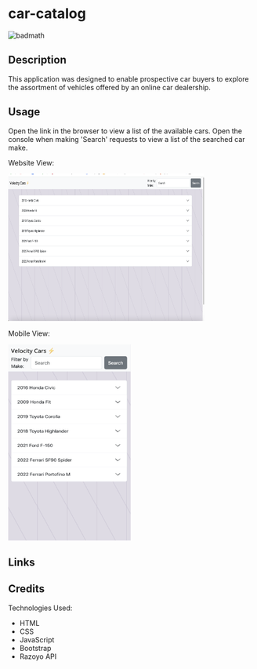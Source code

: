 # car-catalog
![badmath](https://img.shields.io/github/languages/top/lernantino/badmath)

## Description
This application was designed to enable prospective car buyers to explore the assortment of vehicles offered by an online car dealership.

## Usage
Open the link in the browser to view a list of the available cars. Open the console when making 'Search' requests to view a list of the searched car make. 

Website View:

<img src="./public/images/website.jpg" width="400px" height="300px">

Mobile View:

<img src="./public/images/mobile.jpg" width="250px" height="400px">

## Links


## Credits

Technologies Used: 
<ul>
<li>HTML</li>
<li>CSS</li>
<li>JavaScript</li>
<li>Bootstrap</li>
<li>Razoyo API</li>
</uL>

